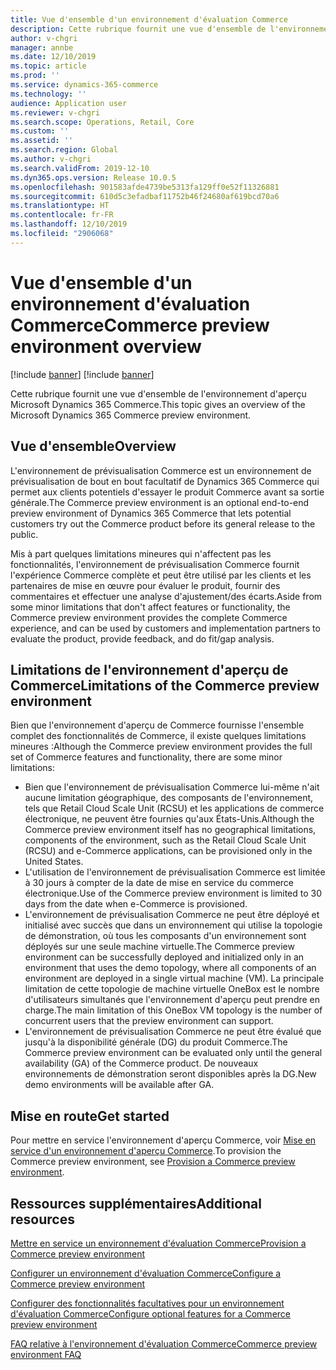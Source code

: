 ```yaml
---
title: Vue d'ensemble d'un environnement d'évaluation Commerce
description: Cette rubrique fournit une vue d'ensemble de l'environnement d'aperçu Microsoft Dynamics 365 Commerce.
author: v-chgri
manager: annbe
ms.date: 12/10/2019
ms.topic: article
ms.prod: ''
ms.service: dynamics-365-commerce
ms.technology: ''
audience: Application user
ms.reviewer: v-chgri
ms.search.scope: Operations, Retail, Core
ms.custom: ''
ms.assetid: ''
ms.search.region: Global
ms.author: v-chgri
ms.search.validFrom: 2019-12-10
ms.dyn365.ops.version: Release 10.0.5
ms.openlocfilehash: 901583afde4739be5313fa129ff0e52f11326881
ms.sourcegitcommit: 610d5c3efadbaf11752b46f24680af619bcd70a6
ms.translationtype: HT
ms.contentlocale: fr-FR
ms.lasthandoff: 12/10/2019
ms.locfileid: "2906068"
---
```

# <a name="commerce-preview-environment-overview"></a><span data-ttu-id="32442-103">Vue d'ensemble d'un environnement d'évaluation Commerce</span><span class="sxs-lookup"><span data-stu-id="32442-103">Commerce preview environment overview</span></span>

[!include [banner](includes/preview-banner.md)]
[!include [banner](includes/banner.md)]

<span data-ttu-id="32442-104">Cette rubrique fournit une vue d'ensemble de l'environnement d'aperçu Microsoft Dynamics 365 Commerce.</span><span class="sxs-lookup"><span data-stu-id="32442-104">This topic gives an overview of the Microsoft Dynamics 365 Commerce preview environment.</span></span>

## <a name="overview"></a><span data-ttu-id="32442-105">Vue d'ensemble</span><span class="sxs-lookup"><span data-stu-id="32442-105">Overview</span></span>

<span data-ttu-id="32442-106">L'environnement de prévisualisation Commerce est un environnement de prévisualisation de bout en bout facultatif de Dynamics 365 Commerce qui permet aux clients potentiels d'essayer le produit Commerce avant sa sortie générale.</span><span class="sxs-lookup"><span data-stu-id="32442-106">The Commerce preview environment is an optional end-to-end preview environment of Dynamics 365 Commerce that lets potential customers try out the Commerce product before its general release to the public.</span></span>

<span data-ttu-id="32442-107">Mis à part quelques limitations mineures qui n'affectent pas les fonctionnalités, l'environnement de prévisualisation Commerce fournit l'expérience Commerce complète et peut être utilisé par les clients et les partenaires de mise en œuvre pour évaluer le produit, fournir des commentaires et effectuer une analyse d'ajustement/des écarts.</span><span class="sxs-lookup"><span data-stu-id="32442-107">Aside from some minor limitations that don't affect features or functionality, the Commerce preview environment provides the complete Commerce experience, and can be used by customers and implementation partners to evaluate the product, provide feedback, and do fit/gap analysis.</span></span>

## <a name="limitations-of-the-commerce-preview-environment"></a><span data-ttu-id="32442-108">Limitations de l'environnement d'aperçu de Commerce</span><span class="sxs-lookup"><span data-stu-id="32442-108">Limitations of the Commerce preview environment</span></span>

<span data-ttu-id="32442-109">Bien que l'environnement d'aperçu de Commerce fournisse l'ensemble complet des fonctionnalités de Commerce, il existe quelques limitations mineures :</span><span class="sxs-lookup"><span data-stu-id="32442-109">Although the Commerce preview environment provides the full set of Commerce features and functionality, there are some minor limitations:</span></span>

- <span data-ttu-id="32442-110">Bien que l'environnement de prévisualisation Commerce lui-même n'ait aucune limitation géographique, des composants de l'environnement, tels que Retail Cloud Scale Unit (RCSU) et les applications de commerce électronique, ne peuvent être fournies qu'aux États-Unis.</span><span class="sxs-lookup"><span data-stu-id="32442-110">Although the Commerce preview environment itself has no geographical limitations, components of the environment, such as the Retail Cloud Scale Unit (RCSU) and e-Commerce applications, can be provisioned only in the United States.</span></span>
- <span data-ttu-id="32442-111">L'utilisation de l'environnement de prévisualisation Commerce est limitée à 30 jours à compter de la date de mise en service du commerce électronique.</span><span class="sxs-lookup"><span data-stu-id="32442-111">Use of the Commerce preview environment is limited to 30 days from the date when e-Commerce is provisioned.</span></span>
- <span data-ttu-id="32442-112">L'environnement de prévisualisation Commerce ne peut être déployé et initialisé avec succès que dans un environnement qui utilise la topologie de démonstration, où tous les composants d'un environnement sont déployés sur une seule machine virtuelle.</span><span class="sxs-lookup"><span data-stu-id="32442-112">The Commerce preview environment can be successfully deployed and initialized only in an environment that uses the demo topology, where all components of an environment are deployed in a single virtual machine (VM).</span></span> <span data-ttu-id="32442-113">La principale limitation de cette topologie de machine virtuelle OneBox est le nombre d'utilisateurs simultanés que l'environnement d'aperçu peut prendre en charge.</span><span class="sxs-lookup"><span data-stu-id="32442-113">The main limitation of this OneBox VM topology is the number of concurrent users that the preview environment can support.</span></span>
- <span data-ttu-id="32442-114">L'environnement de prévisualisation Commerce ne peut être évalué que jusqu'à la disponibilité générale (DG) du produit Commerce.</span><span class="sxs-lookup"><span data-stu-id="32442-114">The Commerce preview environment can be evaluated only until the general availability (GA) of the Commerce product.</span></span> <span data-ttu-id="32442-115">De nouveaux environnements de démonstration seront disponibles après la DG.</span><span class="sxs-lookup"><span data-stu-id="32442-115">New demo environments will be available after GA.</span></span>

## <a name="get-started"></a><span data-ttu-id="32442-116">Mise en route</span><span class="sxs-lookup"><span data-stu-id="32442-116">Get started</span></span>

<span data-ttu-id="32442-117">Pour mettre en service l'environnement d'aperçu Commerce, voir [Mise en service d'un environnement d'aperçu Commerce](provisioning-guide.md).</span><span class="sxs-lookup"><span data-stu-id="32442-117">To provision the Commerce preview environment, see [Provision a Commerce preview environment](provisioning-guide.md).</span></span>

## <a name="additional-resources"></a><span data-ttu-id="32442-118">Ressources supplémentaires</span><span class="sxs-lookup"><span data-stu-id="32442-118">Additional resources</span></span>

[<span data-ttu-id="32442-119">Mettre en service un environnement d'évaluation Commerce</span><span class="sxs-lookup"><span data-stu-id="32442-119">Provision a Commerce preview environment</span></span>](provisioning-guide.md)

[<span data-ttu-id="32442-120">Configurer un environnement d'évaluation Commerce</span><span class="sxs-lookup"><span data-stu-id="32442-120">Configure a Commerce preview environment</span></span>](cpe-post-provisioning.md)

[<span data-ttu-id="32442-121">Configurer des fonctionnalités facultatives pour un environnement d'évaluation Commerce</span><span class="sxs-lookup"><span data-stu-id="32442-121">Configure optional features for a Commerce preview environment</span></span>](cpe-optional-features.md)

[<span data-ttu-id="32442-122">FAQ relative à l'environnement d'évaluation Commerce</span><span class="sxs-lookup"><span data-stu-id="32442-122">Commerce preview environment FAQ</span></span>](cpe-faq.md)
